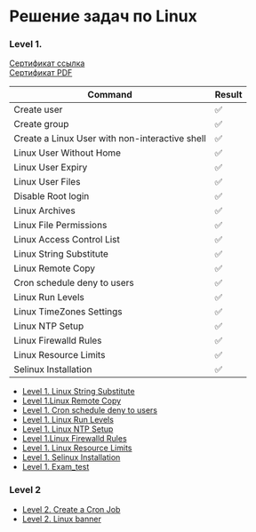 # Решение задач по Linux


### Level 1. 
[Сертификат ссылка](https://engineer.kodekloud.com/certificate-verification/81bfbf9d-7304-4fb0-94db-f15959d00b25)\
[Сертификат PDF](./Level_1/KodeKloud_Course_Certificate-2.pdf)

| Command                                                                     | Result |
| --------------------------------------------------------------------------- |--------|
| Create user                                                                 |✅      |
| Create group                                                                |✅      |
| Create a Linux User with non-interactive shell                              |✅      |
| Linux User Without Home                                                     |✅      |
| Linux User Expiry                                                           |✅      |
| Linux User Files                                                            |✅      |
| Disable Root login                                                          |✅      |
| Linux Archives                                                              |✅      |
| Linux File Permissions                                                      |✅      |
| Linux Access Control List                                                   |✅      |
| Linux String Substitute                                                     |✅      |
| Linux Remote Copy                                                           |✅      |
| Cron schedule deny to users                                                 |✅      |
| Linux Run Levels                                                            |✅      |
| Linux TimeZones Settings                                                    |✅      |
| Linux NTP Setup                                                             |✅      |
| Linux Firewalld Rules                                                       |✅      |
| Linux Resource Limits                                                       |✅      |
| Selinux Installation                                                        |✅      |

 - [Level 1. Linux String Substitute](../Linux/Level_1/Linux%20String%20Substitute.md)
 - [Level 1.Linux Remote Copy](../Linux/Level_1/Linux%20Remote%20Copy.md)
 - [Level 1. Cron schedule deny to users](../Linux/Level_1/Cron%20schedule%20deny%20to%20users.md)
 - [Level 1. Linux Run Levels](../Linux/Level_1/Linux%20Run%20Levels.md)
 - [Level 1. Linux NTP Setup](../Linux/Level_1/Linux%20NTP%20Setup.md)
 - [Level 1.Linux Firewalld Rules](../Linux/Level_1/Linux%20Firewalld%20Rules.md)
 - [Level 1. Linux Resource Limits](../Linux/Level_1/Linux%20Resource%20Limits.md)
 - [Level 1. Selinux Installation](../Linux/Level_1/Selinux%20Installation.md)
 - [Level 1. Exam_test](../Linux/Level_1/Level_exam_test.md)



### Level 2

- [Level 2. Create a Cron Job](../Linux/Level_2/lvl_2_tsk_1.md)
- [Level 2. Linux banner](../Linux/Level_2/lvl_2_tsk_1.md)
